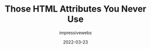 ---
author: impressivewebs
date: 2022-03-23
publisher: smashingmag
tags:
  - html
target_url: https://www.smashingmagazine.com/2022/03/html-attributes-you-never-use/
title: Those HTML Attributes You Never Use
---